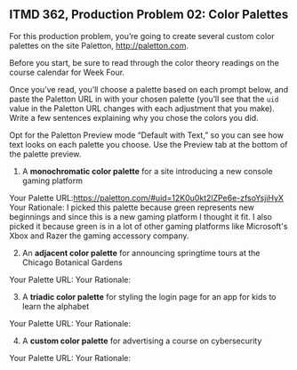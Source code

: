 ## ITMD 362, Production Problem 02: Color Palettes

For this production problem, you’re going to create several custom color palettes on the site
Paletton, http://paletton.com.

Before you start, be sure to read through the color theory readings on the course calendar for Week
Four.

Once you’ve read, you’ll choose a palette based on each prompt below, and paste the Paletton URL in
with your chosen palette (you’ll see that the `uid` value in the Paletton URL changes with each
adjustment that you make). Write a few sentences explaining why you chose the colors you did.

Opt for the Paletton Preview mode “Default with Text,” so you can see how text looks on each palette
you choose. Use the Preview tab at the bottom of the palette preview.

1. A **monochromatic color palette** for a site introducing a new console gaming platform

Your Palette URL:https://paletton.com/#uid=12K0u0kt2lZPe6e-zfsoYsjiHyX
Your Rationale:  I picked this palette because green represents new beginnings and since this is a new gaming platform I thought it fit.  I also picked it because green is in a lot of other gaming platforms like Microsoft's Xbox and Razer the gaming accessory company.

2. An **adjacent color palette** for announcing springtime tours at the Chicago Botanical Gardens

Your Palette URL:
Your Rationale:

3. A **triadic color palette** for styling the login page for an app for kids to learn the alphabet

Your Palette URL:
Your Rationale:

4. A **custom color palette** for advertising a course on cybersecurity

Your Palette URL:
Your Rationale:
